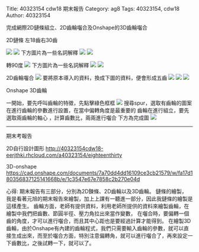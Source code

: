 Title: 40323154 cdw18 期末報告
Category: ag8
Tags: 40323154, cdw18
Author: 40323154


<!-- PELICAN_END_SUMMARY -->
完成網際2D鏈條組立、2D齒輪囓合及Onshape的3D齒輪囓合


2D鏈條
左18齒右30齒


<img src="http://i.imgur.com/2RvHWqu.png">


<img src="http://i.imgur.com/ugBO4UE.png" >
下方圖片為一些名詞解釋
<img src="http://i.imgur.com/BovwtX5.png" >
<img src="http://i.imgur.com/n9cH6C9.png" >

轉90度
<img src="http://i.imgur.com/JOIK02L.png" >
下方圖片為一些名詞解釋
<img src="http://i.imgur.com/YsU3h7V.png" >
<img src="http://i.imgur.com/7PNLg54.png" >

2D齒輪囓合
<img src="http://i.imgur.com/LkTdJkj.png" >
要將原本導入的資料，換成下圖的資料，便會形成五齒
<img src="http://i.imgur.com/FnVzoSe.png" >
<img src="http://i.imgur.com/TjYhumG.png" >
<img src="http://i.imgur.com/Exhf874.png" >

Onshape 3D齒輪

一開始，要先呼叫齒輪的特徵，先點擊綠色框框
<img src="http://i.imgur.com/EdK7n1G.png" >
搜尋spur，選取有齒輪的圖案
在進行齒輪的參數進行設置，在當中偏轉角度是最重要的
齒輪在進行組立，要先選取兩齒輪的軸心
，計算齒數比，兩兩進行囓合
下方為完成圖
<img src="http://i.imgur.com/LbQalmE.png" >
___________________________________________________________________________________________________________________________________________________________________________
期末考報告

2D自行設計圖形
http://40323154cdw18-eerjthki.rhcloud.com/a40323154/eighteenthirty

3D-onshape
https://cad.onshape.com/documents/7a70dd4dd16109ce3cb21579/w/fa17d180356837125141668b/e/1c3547e67e7858c2b270e04d


心得:
期末報告有三部分，分別為2D鍊條、2D齒輪以及3D齒輪。
鏈條的繪製，
我是看著元旭的期末報告來繪製，加上上課有一聽進一部分，因此我鏈條的繪製是這樣產生。
齒輪方面，老師有提供資料，利用老師所提供的資料來繪製齒輪，在繪製中我們把齒數、節圓半徑、壓力角拉出來當作變數，
在囓合時，要偏轉一個齒的角度，才可以進行囓合，而且其中心距也是要經過計算才能得到。
在繪製3D齒輪，由於Onshape有內建的齒輪程式，我們只需要輸入齒輪的參數，就可以直接生成出來，而至於囓合方面，特別注意偏轉角，就可以進行囓合了，再來設定一下齒數比，之後試轉一下，就可以了。



